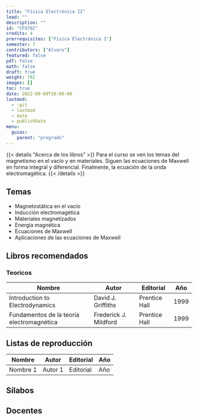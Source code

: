 ```yaml
---
title: "Física Electrónica II"
lead: ""
description: ""
id: "CFO702"
credits: 4
prerrequisites: ["Física Electrónica I"]
semester: 7
contributors: ["Alvaro"]
featured: false
pdf: false
math: false
draft: true
weight: 702
images: []
toc: true
date: 2022-09-09T16:00:00
lastmod:
  - :git
  - lastmod
  - date
  - publishDate
menu:
  guias:
    parent: "pregrado"
---
```


{{< details "Acerca de los libros" >}}
Para el curso se ven los temas del magnetismo en el vacío y en materiales. Siguen las ecuaciones de Maxwell en forma integral y diferencial. Finalmente, la ecuación de la onda electromagética.
{{< /details >}}

## Temas

* Magnetostática en el vacío
* Inducción electromagética
* Materiales magnetizados
* Energía magnética
* Ecuaciones de Maxwell
* Aplicaciones de las ecuaciones de Maxwell

## Libros recomendados

### Teoricos

| Nombre   | Autor   | Editorial | Año |
|----------| --------|-----------|-----|
| Introduction to Electrodynamics | David J. Griffiths | Prentice Hall | 1999 |
| Fundamentos de la teoría electromagnética | Frederick J. Mildford | Prentice Hall | 1999 |

## Listas de reproducción

| Nombre   | Autor   | Editorial | Año |
|----------| --------|-----------|-----|
| Nombre 1 | Autor 1 | Editorial | Año |

## Sílabos

## Docentes
